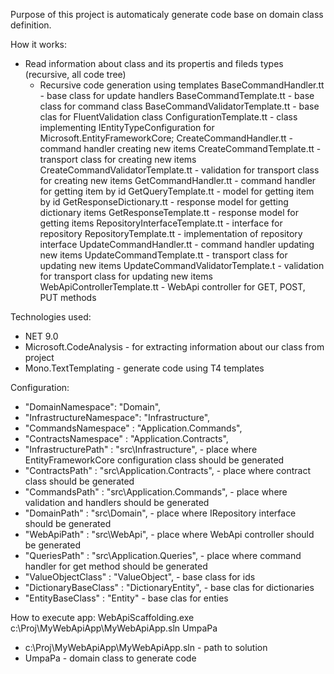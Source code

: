 Purpose of this project is automaticaly generate code base on domain class definition.

How it works:
- Read information about class and its propertis and fileds types (recursive, all code tree)
  - Recursive code generation using templates
      BaseCommandHandler.tt - base class for update handlers
      BaseCommandTemplate.tt - base class for command class
      BaseCommandValidatorTemplate.tt - base clas for FluentValidation class
      ConfigurationTemplate.tt - class implementing IEntityTypeConfiguration for Microsoft.EntityFrameworkCore;
      CreateCommandHandler.tt - command handler creating new items
      CreateCommandTemplate.tt - transport class for creating new items
      CreateCommandValidatorTemplate.tt - validation for transport class for creating new items
      GetCommandHandler.tt - command handler for getting item by id
      GetQueryTemplate.tt - model for getting item by id
      GetResponseDictionary.tt - response model for getting dictionary items
      GetResponseTemplate.tt - response model for getting items
      RepositoryInterfaceTemplate.tt - interface for repository
      RepositoryTemplate.tt - implementation of repository interface
      UpdateCommandHandler.tt - command handler updating new items
      UpdateCommandTemplate.tt - transport class for updating new items
      UpdateCommandValidatorTemplate.t - validation for transport class for updating new items
      WebApiControllerTemplate.tt - WebApi controller for GET, POST, PUT methods

Technologies used:
- NET 9.0
- Microsoft.CodeAnalysis - for extracting information about our class from project
- Mono.TextTemplating - generate code using T4 templates

Configuration:
- "DomainNamespace": "Domain",
- "InfrastructureNamespace": "Infrastructure",
- "CommandsNamespace" : "Application.Commands",
- "ContractsNamespace" : "Application.Contracts",
- "InfrastructurePath" : "src\\Infrastructure", - place where EntityFrameworkCore configuration class should be generated
- "ContractsPath" : "src\\Application.Contracts", - place where contract class should be generated
- "CommandsPath" : "src\\Application.Commands", - place where validation and handlers should be generated
- "DomainPath" : "src\\Domain", - place where IRepository interface should be generated
- "WebApiPath" : "src\\WebApi", - place where WebApi controller should be generated
- "QueriesPath" : "src\\Application.Queries", - place where command handler for get method should be generated
- "ValueObjectClass" : "ValueObject", - base class for ids
- "DictionaryBaseClass" : "DictionaryEntity", - base clas for dictionaries 
- "EntityBaseClass" : "Entity" - base clas for enties

How to execute app:
WebApiScaffolding.exe c:\Proj\MyWebApiApp\MyWebApiApp.sln UmpaPa
- c:\Proj\MyWebApiApp\MyWebApiApp.sln - path to solution
- UmpaPa - domain class to generate code